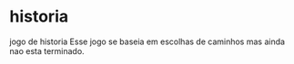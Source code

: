 # historia
jogo de historia
Esse jogo se baseia em escolhas de caminhos mas ainda nao esta terminado.
